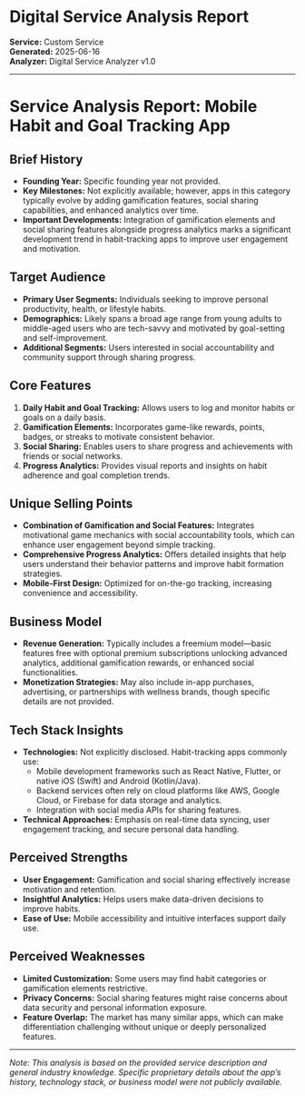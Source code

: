 # Digital Service Analysis Report

**Service:** Custom Service  
**Generated:** 2025-06-16  
**Analyzer:** Digital Service Analyzer v1.0

---

# Service Analysis Report: Mobile Habit and Goal Tracking App

## Brief History
- **Founding Year:** Specific founding year not provided.
- **Key Milestones:** Not explicitly available; however, apps in this category typically evolve by adding gamification features, social sharing capabilities, and enhanced analytics over time.
- **Important Developments:** Integration of gamification elements and social sharing features alongside progress analytics marks a significant development trend in habit-tracking apps to improve user engagement and motivation.

## Target Audience
- **Primary User Segments:** Individuals seeking to improve personal productivity, health, or lifestyle habits.
- **Demographics:** Likely spans a broad age range from young adults to middle-aged users who are tech-savvy and motivated by goal-setting and self-improvement.
- **Additional Segments:** Users interested in social accountability and community support through sharing progress.

## Core Features
1. **Daily Habit and Goal Tracking:** Allows users to log and monitor habits or goals on a daily basis.
2. **Gamification Elements:** Incorporates game-like rewards, points, badges, or streaks to motivate consistent behavior.
3. **Social Sharing:** Enables users to share progress and achievements with friends or social networks.
4. **Progress Analytics:** Provides visual reports and insights on habit adherence and goal completion trends.

## Unique Selling Points
- **Combination of Gamification and Social Features:** Integrates motivational game mechanics with social accountability tools, which can enhance user engagement beyond simple tracking.
- **Comprehensive Progress Analytics:** Offers detailed insights that help users understand their behavior patterns and improve habit formation strategies.
- **Mobile-First Design:** Optimized for on-the-go tracking, increasing convenience and accessibility.

## Business Model
- **Revenue Generation:** Typically includes a freemium model—basic features free with optional premium subscriptions unlocking advanced analytics, additional gamification rewards, or enhanced social functionalities.
- **Monetization Strategies:** May also include in-app purchases, advertising, or partnerships with wellness brands, though specific details are not provided.

## Tech Stack Insights
- **Technologies:** Not explicitly disclosed. Habit-tracking apps commonly use:
  - Mobile development frameworks such as React Native, Flutter, or native iOS (Swift) and Android (Kotlin/Java).
  - Backend services often rely on cloud platforms like AWS, Google Cloud, or Firebase for data storage and analytics.
  - Integration with social media APIs for sharing features.
- **Technical Approaches:** Emphasis on real-time data syncing, user engagement tracking, and secure personal data handling.

## Perceived Strengths
- **User Engagement:** Gamification and social sharing effectively increase motivation and retention.
- **Insightful Analytics:** Helps users make data-driven decisions to improve habits.
- **Ease of Use:** Mobile accessibility and intuitive interfaces support daily use.

## Perceived Weaknesses
- **Limited Customization:** Some users may find habit categories or gamification elements restrictive.
- **Privacy Concerns:** Social sharing features might raise concerns about data security and personal information exposure.
- **Feature Overlap:** The market has many similar apps, which can make differentiation challenging without unique or deeply personalized features.

---

*Note: This analysis is based on the provided service description and general industry knowledge. Specific proprietary details about the app’s history, technology stack, or business model were not publicly available.*